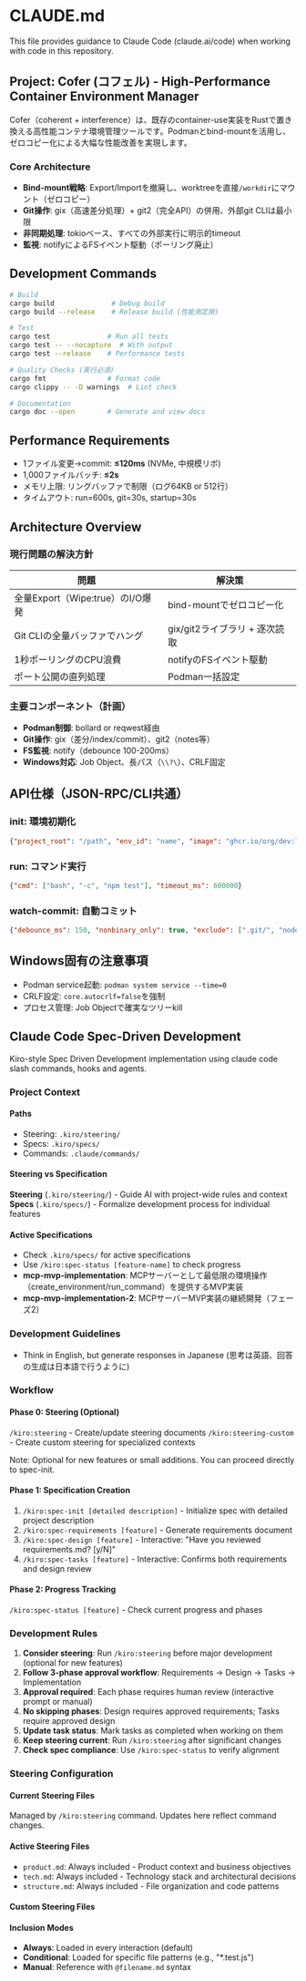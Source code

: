 # CLAUDE.md

This file provides guidance to Claude Code (claude.ai/code) when working with code in this repository.

## Project: Cofer (コフェル) - High-Performance Container Environment Manager

Cofer（coherent + interference）は、既存のcontainer-use実装をRustで置き換える高性能コンテナ環境管理ツールです。Podmanとbind-mountを活用し、ゼロコピー化による大幅な性能改善を実現します。

### Core Architecture
- **Bind-mount戦略**: Export/Importを撤廃し、worktreeを直接`/workdir`にマウント（ゼロコピー）
- **Git操作**: gix（高速差分処理）+ git2（完全API）の併用、外部git CLIは最小限
- **非同期処理**: tokioベース、すべての外部実行に明示的timeout
- **監視**: notifyによるFSイベント駆動（ポーリング廃止）

## Development Commands

```bash
# Build
cargo build              # Debug build
cargo build --release    # Release build (性能測定用)

# Test
cargo test              # Run all tests
cargo test -- --nocapture  # With output
cargo test --release    # Performance tests

# Quality Checks (実行必須)
cargo fmt               # Format code
cargo clippy -- -D warnings  # Lint check

# Documentation
cargo doc --open        # Generate and view docs
```

## Performance Requirements
- 1ファイル変更→commit: **≤120ms** (NVMe, 中規模リポ)
- 1,000ファイルバッチ: **≤2s**
- メモリ上限: リングバッファで制限（ログ64KB or 512行）
- タイムアウト: run=600s, git=30s, startup=30s

## Architecture Overview

### 現行問題の解決方針
| 問題                             | 解決策                        |
| -------------------------------- | ----------------------------- |
| 全量Export（Wipe:true）のI/O爆発 | bind-mountでゼロコピー化      |
| Git CLIの全量バッファでハング    | gix/git2ライブラリ + 逐次読取 |
| 1秒ポーリングのCPU浪費           | notifyのFSイベント駆動        |
| ポート公開の直列処理             | Podman一括設定                |

### 主要コンポーネント（計画）
- **Podman制御**: bollard or reqwest経由
- **Git操作**: gix（差分/index/commit）、git2（notes等）
- **FS監視**: notify（debounce 100-200ms）
- **Windows対応**: Job Object、長パス（`\\?\`）、CRLF固定

## API仕様（JSON-RPC/CLI共通）

### init: 環境初期化
```json
{"project_root": "/path", "env_id": "name", "image": "ghcr.io/org/dev:latest"}
```

### run: コマンド実行
```json
{"cmd": ["bash", "-c", "npm test"], "timeout_ms": 600000}
```

### watch-commit: 自動コミット
```json
{"debounce_ms": 150, "nonbinary_only": true, "exclude": [".git/", "node_modules/"]}
```

## Windows固有の注意事項
- Podman service起動: `podman system service --time=0`
- CRLF設定: `core.autocrlf=false`を強制
- プロセス管理: Job Objectで確実なツリーkill

## Claude Code Spec-Driven Development

Kiro-style Spec Driven Development implementation using claude code slash commands, hooks and agents.

### Project Context

#### Paths
- Steering: `.kiro/steering/`
- Specs: `.kiro/specs/`
- Commands: `.claude/commands/`

#### Steering vs Specification

**Steering** (`.kiro/steering/`) - Guide AI with project-wide rules and context
**Specs** (`.kiro/specs/`) - Formalize development process for individual features

#### Active Specifications
- Check `.kiro/specs/` for active specifications
- Use `/kiro:spec-status [feature-name]` to check progress
- **mcp-mvp-implementation**: MCPサーバーとして最低限の環境操作（create_environment/run_command）を提供するMVP実装
- **mcp-mvp-implementation-2**: MCPサーバーMVP実装の継続開発（フェーズ2）

### Development Guidelines
- Think in English, but generate responses in Japanese (思考は英語、回答の生成は日本語で行うように)

### Workflow

#### Phase 0: Steering (Optional)
`/kiro:steering` - Create/update steering documents
`/kiro:steering-custom` - Create custom steering for specialized contexts

Note: Optional for new features or small additions. You can proceed directly to spec-init.

#### Phase 1: Specification Creation
1. `/kiro:spec-init [detailed description]` - Initialize spec with detailed project description
2. `/kiro:spec-requirements [feature]` - Generate requirements document
3. `/kiro:spec-design [feature]` - Interactive: "Have you reviewed requirements.md? [y/N]"
4. `/kiro:spec-tasks [feature]` - Interactive: Confirms both requirements and design review

#### Phase 2: Progress Tracking
`/kiro:spec-status [feature]` - Check current progress and phases

### Development Rules
1. **Consider steering**: Run `/kiro:steering` before major development (optional for new features)
2. **Follow 3-phase approval workflow**: Requirements → Design → Tasks → Implementation
3. **Approval required**: Each phase requires human review (interactive prompt or manual)
4. **No skipping phases**: Design requires approved requirements; Tasks require approved design
5. **Update task status**: Mark tasks as completed when working on them
6. **Keep steering current**: Run `/kiro:steering` after significant changes
7. **Check spec compliance**: Use `/kiro:spec-status` to verify alignment

### Steering Configuration

#### Current Steering Files
Managed by `/kiro:steering` command. Updates here reflect command changes.

#### Active Steering Files
- `product.md`: Always included - Product context and business objectives
- `tech.md`: Always included - Technology stack and architectural decisions
- `structure.md`: Always included - File organization and code patterns

#### Custom Steering Files
<!-- Added by /kiro:steering-custom command -->
<!-- Format:
- `filename.md`: Mode - Pattern(s) - Description
  Mode: Always|Conditional|Manual
  Pattern: File patterns for Conditional mode
-->

#### Inclusion Modes
- **Always**: Loaded in every interaction (default)
- **Conditional**: Loaded for specific file patterns (e.g., "*.test.js")
- **Manual**: Reference with `@filename.md` syntax

